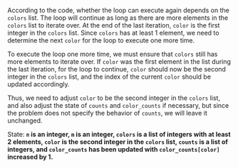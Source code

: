 According to the code, whether the loop can execute again depends on the `colors` list. The loop will continue as long as there are more elements in the `colors` list to iterate over. At the end of the last iteration, `color` is the first integer in the `colors` list. Since `colors` has at least 1 element, we need to determine the next `color` for the loop to execute one more time.

To execute the loop one more time, we must ensure that `colors` still has more elements to iterate over. If `color` was the first element in the list during the last iteration, for the loop to continue, `color` should now be the second integer in the `colors` list, and the index of the current `color` should be updated accordingly.

Thus, we need to adjust `color` to be the second integer in the `colors` list, and also adjust the state of `counts` and `color_counts` if necessary, but since the problem does not specify the behavior of `counts`, we will leave it unchanged.

State: **`n` is an integer, `m` is an integer, `colors` is a list of integers with at least 2 elements, `color` is the second integer in the `colors` list, `counts` is a list of integers, and `color_counts` has been updated with `color_counts[color]` increased by 1.**